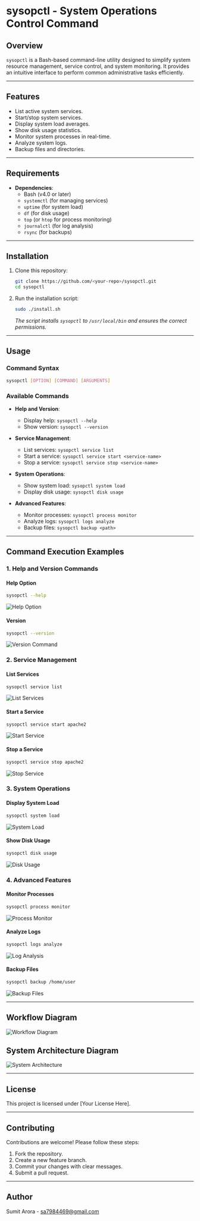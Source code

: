 # sysopctl - System Operations Control Command

## Overview
`sysopctl` is a Bash-based command-line utility designed to simplify system resource management, service control, and system monitoring. It provides an intuitive interface to perform common administrative tasks efficiently.

---

## Features
- List active system services.
- Start/stop system services.
- Display system load averages.
- Show disk usage statistics.
- Monitor system processes in real-time.
- Analyze system logs.
- Backup files and directories.

---

## Requirements
- **Dependencies**:
  - Bash (v4.0 or later)
  - `systemctl` (for managing services)
  - `uptime` (for system load)
  - `df` (for disk usage)
  - `top` (or `htop` for process monitoring)
  - `journalctl` (for log analysis)
  - `rsync` (for backups)

---

## Installation
1. Clone this repository:
   ```bash
   git clone https://github.com/<your-repo>/sysopctl.git
   cd sysopctl
   ```
2. Run the installation script:
   ```bash
   sudo ./install.sh
   ```
   *The script installs `sysopctl` to `/usr/local/bin` and ensures the correct permissions.*

---

## Usage
### Command Syntax
```bash
sysopctl [OPTION] [COMMAND] [ARGUMENTS]
```

### Available Commands
- **Help and Version**:
  - Display help: `sysopctl --help`
  - Show version: `sysopctl --version`

- **Service Management**:
  - List services: `sysopctl service list`
  - Start a service: `sysopctl service start <service-name>`
  - Stop a service: `sysopctl service stop <service-name>`

- **System Operations**:
  - Show system load: `sysopctl system load`
  - Display disk usage: `sysopctl disk usage`

- **Advanced Features**:
  - Monitor processes: `sysopctl process monitor`
  - Analyze logs: `sysopctl logs analyze`
  - Backup files: `sysopctl backup <path>`

---

## Command Execution Examples
### 1. Help and Version Commands
#### Help Option
```bash
sysopctl --help
```
![Help Option](images/help.png)

#### Version
```bash
sysopctl --version
```
![Version Command](images/version.png)

### 2. Service Management
#### List Services
```bash
sysopctl service list
```
![List Services](images/service_list.png)

#### Start a Service
```bash
sysopctl service start apache2
```
![Start Service](images/service_start.png)

#### Stop a Service
```bash
sysopctl service stop apache2
```
![Stop Service](images/service_stop.png)

### 3. System Operations
#### Display System Load
```bash
sysopctl system load
```
![System Load](images/system_load.png)

#### Show Disk Usage
```bash
sysopctl disk usage
```
![Disk Usage](images/disk_usage.png)

### 4. Advanced Features
#### Monitor Processes
```bash
sysopctl process monitor
```
![Process Monitor](images/process_monitor.png)

#### Analyze Logs
```bash
sysopctl logs analyze
```
![Log Analysis](images/log_analysis.png)

#### Backup Files
```bash
sysopctl backup /home/user
```
![Backup Files](images/backup.png)

---

## Workflow Diagram
![Workflow Diagram](images/workflow_diagram.png)

## System Architecture Diagram
![System Architecture](images/system_architecture.png)

---

## License
This project is licensed under [Your License Here].

---

## Contributing
Contributions are welcome! Please follow these steps:
1. Fork the repository.
2. Create a new feature branch.
3. Commit your changes with clear messages.
4. Submit a pull request.

---

## Author
Sumit Arora - sa7984469@gmail.com

